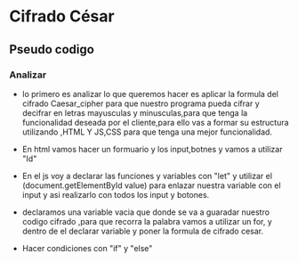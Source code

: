 # Cifrado César

## Pseudo codigo

### Analizar
* lo primero es analizar lo que queremos hacer es aplicar la formula del cifrado Caesar_cipher
para que nuestro programa pueda cifrar y decifrar en letras mayusculas y minusculas,para que tenga la
funcionalidad  deseada por el cliente,para ello vas a formar su estructura utilizando ,HTML Y JS,CSS
para que tenga una mejor funcionalidad.

 * En html vamos hacer un formuario y los input,botnes y vamos a utilizar "Id"

 * En el js voy a declarar las funciones y variables con "let" y utilizar el (document.getElementById
   value)  para enlazar nuestra variable con el input y asi realizarlo con todos los input y botones.

 * declaramos una variable vacia que donde se va a guaradar nuestro codigo cifrado ,para que recorra la palabra vamos a utilizar un for, y dentro de el declarar variable y poner la formula de cifrado cesar.

 * Hacer condiciones con "if" y "else"
 
